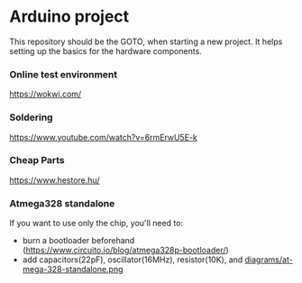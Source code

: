 # Arduino project

This repository should be the GOTO, when starting a new project.
It helps setting up the basics for the hardware components.

### Online test environment

https://wokwi.com/

### Soldering

https://www.youtube.com/watch?v=6rmErwU5E-k

### Cheap Parts

https://www.hestore.hu/

### Atmega328 standalone

If you want to use only the chip, you'll need to:
* burn a bootloader beforehand (https://www.circuito.io/blog/atmega328p-bootloader/)
* add capacitors(22pF), oscillator(16MHz), resistor(10K), and  [diagrams/at-mega-328-standalone.png](https://github.com/ilitygergo/arduino-projects/blob/c748089001b662634f6602f3798ef04e50da4ce4/diagrams/at-mega-328-standalone.png)
